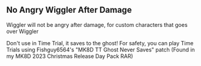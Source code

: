 ## No Angry Wiggler After Damage

Wiggler will not be angry after damage, for custom characters that goes over Wiggler

Don't use in Time Trial, it saves to the ghost! For safety, you can play Time Trials using Fishguy6564's "MK8D TT Ghost Never Saves" patch (Found in my MK8D 2023 Christmas Release Day Pack RAR)